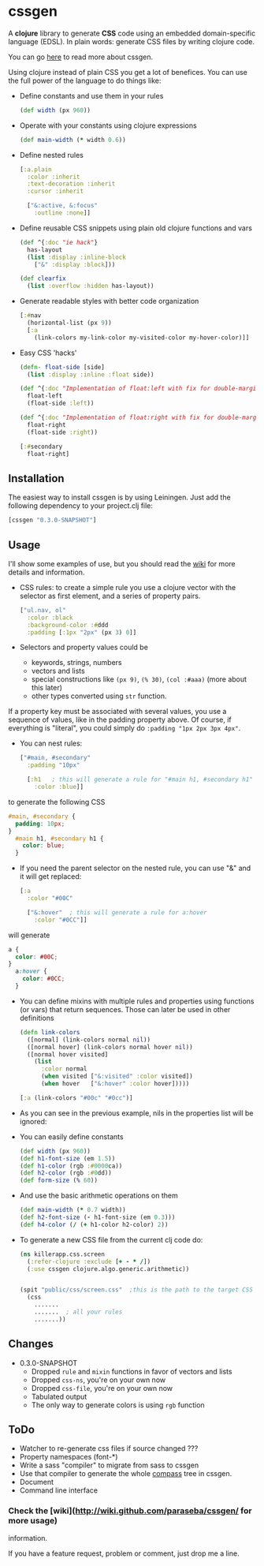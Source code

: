 # cssgen

A **clojure** library to generate **CSS** code using an embedded domain-specific
language (EDSL). In plain words: generate CSS files by writing clojure code.

You can go [here](http://wiki.github.com/paraseba/cssgen/) to read more about
cssgen.

Using clojure instead of plain CSS you get a lot of benefices. You can use the
full power of the language to do things like:

* Define constants and use them in your rules

    ```clojure
    (def width (px 960))

* Operate with your constants using clojure expressions

    ```clojure
    (def main-width (* width 0.6))

* Define nested rules

    ```clojure
    [:a.plain
      :color :inherit
      :text-decoration :inherit
      :cursor :inherit

      ["&:active, &:focus"
        :outline :none]]

* Define reusable CSS snippets using plain old clojure functions and vars

    ```clojure
    (def ^{:doc "ie hack"}
      has-layout
      (list :display :inline-block
        ["&" :display :block]))

    (def clearfix
      (list :overflow :hidden has-layout))

* Generate readable styles with better code organization

    ```clojure
    [:#nav
      (horizontal-list (px 9))
      [:a
        (link-colors my-link-color my-visited-color my-hover-color)]]

* Easy CSS 'hacks'

    ```clojure
    (defn- float-side [side]
      (list :display :inline :float side))

    (def ^{:doc "Implementation of float:left with fix for double-margin bug"}
      float-left
      (float-side :left))

    (def ^{:doc "Implementation of float:right with fix for double-margin bug"}
      float-right
      (float-side :right))

    [:#secondary
      float-right]


## Installation

The easiest way to install cssgen is by using Leiningen. Just add the following
dependency to your project.clj file:

```clojure
[cssgen "0.3.0-SNAPSHOT"]
```

## Usage

I'll show some examples of use, but you should read the
[wiki](http://wiki.github.com/paraseba/cssgen/) for more details and information.

* CSS rules: to create a simple rule you use a clojure vector with the
selector as first element, and a series of property pairs.

    ```clojure
    ["ul.nav, ol"
      :color :black
      :background-color :#ddd
      :padding [:1px "2px" (px 3) 0]]

* Selectors and property values could be
  - keywords, strings, numbers
  - vectors and lists
  - special constructions like `(px 9)`, `(% 30)`,
  `(col :#aaa)` (more about this later)
  - other types converted using `str` function.

If a property key must be associated with several values, you use a sequence of
values, like in the padding property above. Of course, if everything is
"literal", you could simply do `:padding "1px 2px 3px 4px"`.

* You can nest rules:

    ```clojure
    ["#main, #secondary"
      :padding "10px"

      [:h1   ; this will generate a rule for "#main h1, #secondary h1"
        :color :blue]]

to generate the following CSS

```css
#main, #secondary {
  padding: 10px;
}
  #main h1, #secondary h1 {
    color: blue;
  }
```

* If you need the parent selector on the nested rule, you can use "&" and it
will get replaced:

    ```clojure
    [:a
      :color "#00C"

      ["&:hover"  ; this will generate a rule for a:hover
        :color "#0CC"]]

will generate

```css
a {
  color: #00C;
}
  a:hover {
    color: #0CC;
  }
```


* You can define mixins with multiple rules and properties using functions (or
vars) that return sequences. Those can later be used in other definitions

    ```clojure
    (defn link-colors
      ([normal] (link-colors normal nil))
      ([normal hover] (link-colors normal hover nil))
      ([normal hover visited]
        (list
          :color normal
          (when visited ["&:visited" :color visited])
          (when hover   ["&:hover" :color hover]))))

    [:a (link-colors "#00c" "#0cc")]

* As you can see in the previous example, nils in the properties list will be ignored:

* You can easily define constants

    ```clojure
    (def width (px 960))
    (def h1-font-size (em 1.5))
    (def h1-color (rgb :#0000ca))
    (def h2-color (rgb :#0dd))
    (def form-size (% 60))

* And use the basic arithmetic operations on them

    ```clojure
    (def main-width (* 0.7 width))
    (def h2-font-size (- h1-font-size (em 0.3)))
    (def h4-color (/ (+ h1-color h2-color) 2))

* To generate a new CSS file from the current clj code do:


    ```clojure
    (ns killerapp.css.screen
      (:refer-clojure :exclude [+ - * /])
      (:use cssgen clojure.algo.generic.arithmetic))


    (spit "public/css/screen.css"  ;this is the path to the target CSS file
      (css
        .......
        .......  ; all your rules
        .......))

## Changes
* 0.3.0-SNAPSHOT
  - Dropped `rule` and `mixin` functions in favor of vectors and lists
  - Dropped `css-ns`, you're on your own now
  - Dropped `css-file`, you're on your own now
  - Tabulated output
  - The only way to generate colors is using `rgb` function

## ToDo

* Watcher to re-generate css files if source changed ???
* Property namespaces (font-*)
* Write a sass "compiler" to migrate from sass to cssgen
* Use that compiler to generate the whole [compass](http://compass-style.org/)
tree in cssgen.
* Document
* Command line interface

### Check the [wiki](http://wiki.github.com/paraseba/cssgen/ for more usage)
information.

If you have a feature request, problem or comment, just drop me a line.
